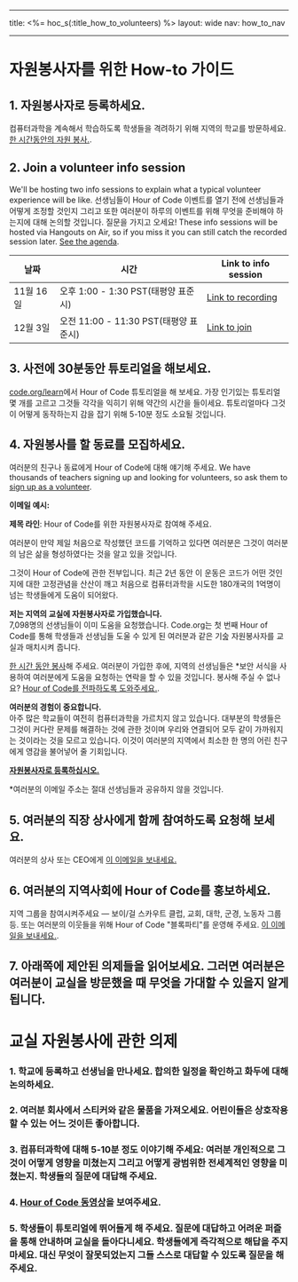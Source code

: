 * * *

title: <%= hoc_s(:title_how_to_volunteers) %> layout: wide nav: how_to_nav

* * *

# 자원봉사자를 위한 How-to 가이드

## 1. 자원봉사자로 등록하세요.

컴퓨터과학을 계속해서 학습하도록 학생들을 격려하기 위해 지역의 학교를 방문하세요. [한 시간동안의 자원 봉사.](https://code.org/volunteer/engineer).

## 2. Join a volunteer info session

We'll be hosting two info sessions to explain what a typical volunteer experience will be like. 선생님들이 Hour of Code 이벤트를 열기 전에 선생님들과 어떻게 조정할 것인지 그리고 또한 여러분이 하루의 이벤트를 위해 무엇을 준비해야 하는지에 대해 논의할 것입니다. 질문을 가지고 오세요! These info sessions will be hosted via Hangouts on Air, so if you miss it you can still catch the recorded session later. [See the agenda](https://docs.google.com/document/d/1y2PjgICSEnYGTD7MT1mvLS6RvA9BJDG4zWheD0ZFIUo/edit?usp=sharing).

| 날짜      | 시간                            | Link to info session                                                            |
| ------- | ----------------------------- | ------------------------------------------------------------------------------- |
| 11월 16일 | 오후 1:00 - 1:30 PST(태평양 표준시)   | [Link to recording](https://plus.google.com/events/c61fhr7i1rucvlfghv5opqvi8n0) |
| 12월 3일  | 오전 11:00 - 11:30 PST(태평양 표준시) | [Link to join](https://plus.google.com/events/c1j1vtlf3tdrb4j672tfnt3k0a0)      |

## 3. 사전에 30분동안 튜토리얼을 해보세요.

[code.org/learn](https://code.org/learn)에서 Hour of Code 튜토리얼을 해 보세요. 가장 인기있는 튜토리얼 몇 개를 고르고 그것들 각각을 익히기 위해 약간의 시간을 들이세요. 튜토리얼마다 그것이 어떻게 동작하는지 감을 잡기 위해 5-10분 정도 소요될 것입니다.

## 4. 자원봉사를 할 동료를 모집하세요.

여러분의 친구나 동료에게 Hour of Code에 대해 얘기해 주세요. We have thousands of teachers signing up and looking for volunteers, so ask them to [sign up as a volunteer](https://code.org/volunteer).

**이메일 예시:**

**제목 라인**: Hour of Code를 위한 자원봉사자로 참여해 주세요.

여러분이 만약 제일 처음으로 작성했던 코드를 기억하고 있다면 여러분은 그것이 여러분의 남은 삶을 형성하였다는 것을 알고 있을 것입니다.

그것이 Hour of Code에 관한 전부입니다. 최근 2년 동안 이 운동은 코드가 어떤 것인지에 대한 고정관념을 산산이 깨고 처음으로 컴퓨터과학을 시도한 180개국의 1억명이 넘는 학생들에게 도움이 되어왔다.

**저는 지역의 교실에 자원봉사자로 가입했습니다.**   
7,098명의 선생님들이 이미 도움을 요청했습니다. Code.org는 첫 번째 Hour of Code를 통해 학생들과 선생님들 도울 수 있게 된 여러분과 같은 기숦 자원봉사자를 교실과 매치시켜 줍니다.

[한 시간 동안 봉사](https://code.org/volunteer/engineer)해 주세요. 여러분이 가입한 후에, 지역의 선생님들은 *보안 서식을 사용하여 여러분에게 도움을 요청하는 연락을 할 수 있을 것입니다. 봉사해 주실 수 없나요? [Hour of Code를 전파하도록 도와주세요.](https://hourofcode.com/promote).

**여러분의 경험이 중요합니다.**   
아주 많은 학교들이 여전히 컴퓨터과학을 가르치지 않고 있습니다. 대부분의 학생들은 그것이 커다란 문제를 해결하는 것에 관한 것이며 우리와 연결되어 모두 같이 가까워지는 것이라는 것을 모르고 있습니다. 이것이 여러분의 지역에서 최소한 한 명의 어린 친구에게 영감을 불어넣어 줄 기회입니다.

**[자원봉사자로 등록하십시오.](https://code.org/volunteer/engineer)**

*여러분의 이메일 주소는 절대 선생님들과 공유하지 않을 것입니다.

## 5. 여러분의 직장 상사에게 함께 참여하도록 요청해 보세요.

여러분의 상사 또는 CEO에게 [이 이메일을 보내세요.](https://hourofcode.com/promote/resources#email)

## 6. 여러분의 지역사회에 Hour of Code를 홍보하세요.

지역 그룹을 참여시켜주세요 — 보이/걸 스카우트 클럽, 교회, 대학, 군경, 노동자 그룹 등. 또는 여러분의 이웃들을 위해 Hour of Code "블록파티"를 운영해 주세요. [이 이메일을 보내세요.](https://hourofcode.com/promote/resources#email).

## 7. 아래쪽에 제안된 의제들을 읽어보세요. 그러면 여러분은 여러분이 교실을 방문했을 때 무엇을 가대할 수 있을지 알게 됩니다.

# 교실 자원봉사에 관한 의제

### 1. 학교에 등록하고 선생님을 만나세요. 합의한 일정을 확인하고 화두에 대해 논의하세요.

### 2. 여러분 회사에서 스티커와 같은 물품을 가져오세요. 어린이들은 상호작용할 수 있는 어느 것이든 좋아합니다.

### 3. 컴퓨터과학에 대해 5-10분 정도 이야기해 주세요: 여러분 개인적으로 그것이 어떻게 영향을 미쳤는지 그리고 어떻게 광범위한 전세계적인 영향을 미쳤는지. 학생들의 질문에 대답해 주세요.

### 4. [Hour of Code 동영상](https://www.youtube.com/watch?v=2DxWIxec6yo)을 보여주세요.

### 5. 학생들이 튜토리얼에 뛰어들게 해 주세요. 질문에 대답하고 어려운 퍼즐을 통해 안내하며 교실을 돌아다니세요. 학생들에게 즉각적으로 해답을 주지 마세요. 대신 무엇이 잘못되었는지 그들 스스로 대답할 수 있도록 질문을 해 주세요.